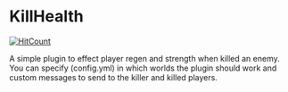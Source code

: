 # KillHealth
[![HitCount](http://hits.dwyl.io/Vale914/https://githubcom/PocketMineItalianDevs/KillHealth.svg)](http://hits.dwyl.io/Vale914/https://githubcom/PocketMineItalianDevs/KillHealth)

A simple plugin to effect player regen and strength when killed an enemy.
You can specify (config.yml) in which worlds the plugin should work and custom messages to send to the killer and killed players.
